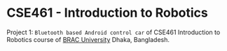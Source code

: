 # CSE461 - Introduction to Robotics

Project 1: `Bluetooth based Android control car` of CSE461 Introduction to Robotics course of [BRAC University](https://www.bracu.ac.bd/) Dhaka, Bangladesh.